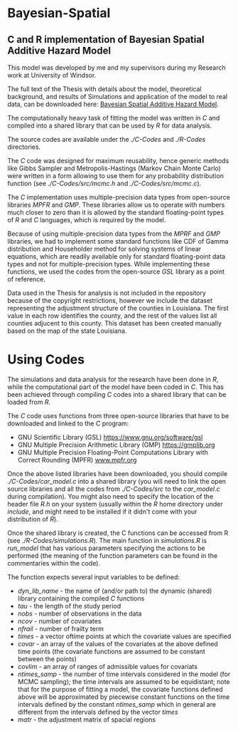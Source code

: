 # Bayesian-Spatial
## C and R implementation of Bayesian Spatial Additive Hazard Model

This model was developed by me and my supervisors during my Research work at University of Windsor.

The full text of the Thesis with details about the model, theoretical background, and results of Simulations and application of the model to real data, can be downloaded here: <a href="http://scholar.uwindsor.ca/etd/4965" target="_blank">Bayesian Spatial Additive Hazard Model</a>.

The computationally heavy task of fitting the model was written in *C* and compiled into a shared library that can be used by *R* for data analysis.

The source codes are available under the *./C-Codes* and *./R-Codes* directories.

The *C* code was designed for maximum reusability, hence generic methods like Gibbs Sampler and Metropolis-Hastings (Markov Chain Monte Carlo) were written in a form allowing to use them for any probability distribution function (see *./C-Codes/src/mcmc.h* and *./C-Codes/src/mcmc.c*).

The *C* implementation uses multiple-precision data types from open-source libraries *MPFR* and *GMP*. These libraries allow us to operate with numbers much closer to zero than it is allowed by the standard floating-point types of *R* and *C* languages, which is required by the model.

Because of using multiple-precision data types from the *MPRF* and *GMP* libraries, we had to implement some standard functions like CDF of Gamma distribution and Householder method for solving systems of linear equations, which are readily available only for standard floating-point data types and not for multiple-precision types. While implementing these functions, we used the codes from the open-source *GSL* library as a point of reference.

Data used in the Thesis for analysis is not included in the repository because of the copyright restrictions, however we include the dataset representing the adjustment structure of the counties in Louisiana. The first value in each row identifies the county, and the rest of the values list all counties adjucent to this county. This dataset has been created manually based on the map of the state Louisiana.

# Using Codes

The simulations and data analysis for the research have been done in *R*, while the computational part of the model have been coded in *C*. This has been achieved through compiling *C* codes into a shared library that can be loaded from *R*.
 
The *C* code uses functions from three open-source libraries that have to be downloaded and linked to the *C* program:
- GNU Scientific Library (GSL) <a href="https://www.gnu.org/software/gsl" target="_blank">https://www.gnu.org/software/gsl</a>
- GNU Multiple Precision Arithmetic Library (GMP) <a href="https://gmplib.org/" target="_blank"> https://gmplib.org </a>
- GNU Multiple Precision Floating-Point Computations Library with Correct Rounding (MPFR) <a href="www.mpfr.org" target="_blank"> www.mpfr.org </a>

Once the above listed libraries have been downloaded, you should compile *./C-Codes/car_model.c* into a shared library (you will need to link the open source libraries and all the codes from *./C-Codes/src* to the *car_model.c* during compilation). You might also need to specify the location of the header file *R.h* on your system (usually within the *R* home directory under *include*, and might need to be installed if it didn't come with your distribution of *R*).

Once the shared library is created, the C functions can be accessed from R (see *./R-Codes/simulations.R*). The main function in *simulations.R* is *run_model* that has various parameters specifying the actions to be performed (the meaning of the function parameters can be found in the commentaries within the code). 

The function expects several input variables to be defined:
- *dyn_lib_name* - the name of (and/or path to) the dynamic (shared) library containing the compiled *C* functions
- *tau* - the length of the study period
- *nobs* - number of observations in the data
- *ncov* - number of covariates
- *nfrail* - number of frailty term
- *times* - a vector oftime points at which the covariate values are specified
- *covar* - an array of the values of the covariates at the above defined time points (the covariate functions are assumed to be constant between the points)
- *covlim* - an array of ranges of admissible values for covariats
- *ntimes_samp* - the number of time intervals considered in the model (for MCMC sampling); the time intervals are assumed to be equidistant; note that for the purpose of fitting a model, the covariate functions defined above will be approximated by piecewise constant functions on the time intervals defined by the constant *ntimes_samp* which in general are different from the intervals defined by the vector *times*
- *matr* - the adjustment matrix of spacial regions
